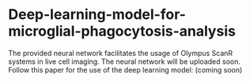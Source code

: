 # Deep-learning-model-for-microglial-phagocytosis-analysis
The provided neural network facilitates the usage of Olympus ScanR systems in live cell imaging.
The neural network will be uploaded soon.
Follow this paper for the use of the deep learning model: (coming soon)
